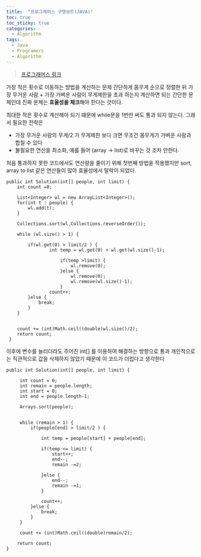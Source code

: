 ```yaml
---
title:  "프로그래머스 구명보트(JAVA)"
toc: true
toc_sticky: true
categories:
  - Algorithm
tags:
  - Java
  - Programers
  - Algorithm
---
```


> [프로그래머스 링크](https://programmers.co.kr/learn/courses/30/lessons/42885) 



가장 적은 횟수로 이동하는 방법을 계산하는 문제
간단하게 몸무게 순으로 정렬한 뒤 가장 무거운 사람 + 가장 가벼운 사람이 무게제한을 초과 하는지 계산하면 되는 간단한 문제인데
진짜 문제는 **효율성을 체크**해야 한다는 것이다.



최대한 적은 횟수로 계산해야 되기 떄문에 while문을 1번만 써도 통과 되지 않는다. 그래서 필요한 전략은

- 가장 무거운 사람의 무게/2 가 무게제한 보다 크면 무조건 몸무게가 가벼운 사람과 합칠 수 있다
- 불필요한 연산을 최소화, 예를 들어 (array -> list)로 바꾸는 것 조차 안한다.



처음 통과하지 못한 코드에서도 연산량을 줄이기 위해 첫번째 방법을 적용했지만
sort, array to list 같은 연산들이 많아 효율성에서 탈락이 되었다.


```
public int Solution(int[] people, int limit) {
	int count =0;

	List<Integer> wl = new ArrayList<Integer>();
	for(int t : people) {
		wl.add(t);
	}
	
	Collections.sort(wl,Collections.reverseOrder());

	while (wl.size() > 1) {
		
		if(wl.get(0) > limit/2 ) {
				int temp = wl.get(0) + wl.get(wl.size()-1);
					
					if(temp >limit) {
						wl.remove(0);
					}else {
						wl.remove(0);
						wl.remove(wl.size()-1);
					}    		
				count++;	
		}else {
			break;
		}
	}


	count += (int)Math.ceil((double)wl.size()/2);
	return count;
 }
```

이후에 변수를 늘리더라도 주어진 int[] 를 이용하여 해결하는 방향으로 통과
개인적으로는 직관적으로 값을 삭제하지 않았기 때문에 이 코드가 더럽다고 생각한다

```
public int Solution(int[] people, int limit) {
		 
	 int count = 0;
	 int remain = people.length;
	 int start = 0;
	 int end = people.length-1;
	 
	 Arrays.sort(people);
	 
	 
	 while (remain > 1) {
		 if(people[end] > limit/2 ) {
			
			 int temp = people[start] + people[end];
			 
			 if(temp <= limit) {
				 start++;
				 end--;
				 remain -=2;
				 
			 }else {
				 end--;
				 remain -=1;
			 }
			 
			 count++;	 
		 }else {
			 break;
		 }
	 }
	 
	 count += (int)Math.ceil((double)remain/2);
	 
	return count;
}
```